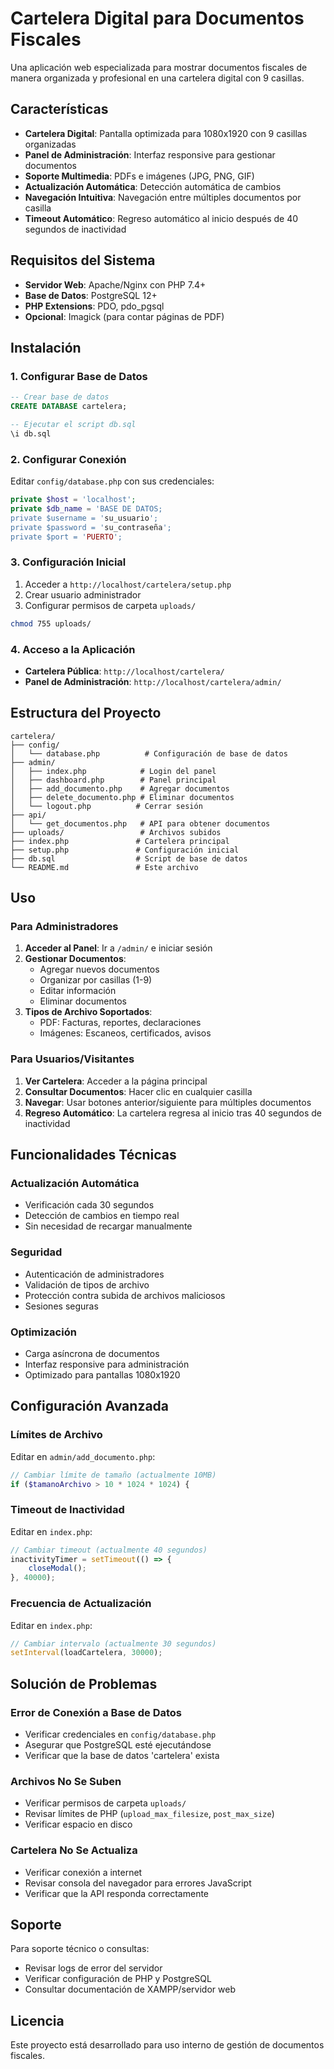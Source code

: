 # Cartelera Digital para Documentos Fiscales

Una aplicación web especializada para mostrar documentos fiscales de manera organizada y profesional en una cartelera digital con 9 casillas.

## Características

- **Cartelera Digital**: Pantalla optimizada para 1080x1920 con 9 casillas organizadas
- **Panel de Administración**: Interfaz responsive para gestionar documentos
- **Soporte Multimedia**: PDFs e imágenes (JPG, PNG, GIF)
- **Actualización Automática**: Detección automática de cambios
- **Navegación Intuitiva**: Navegación entre múltiples documentos por casilla
- **Timeout Automático**: Regreso automático al inicio después de 40 segundos de inactividad

## Requisitos del Sistema

- **Servidor Web**: Apache/Nginx con PHP 7.4+
- **Base de Datos**: PostgreSQL 12+
- **PHP Extensions**: PDO, pdo_pgsql
- **Opcional**: Imagick (para contar páginas de PDF)

## Instalación

### 1. Configurar Base de Datos

```sql
-- Crear base de datos
CREATE DATABASE cartelera;

-- Ejecutar el script db.sql
\i db.sql
```

### 2. Configurar Conexión

Editar `config/database.php` con sus credenciales:

```php
private $host = 'localhost';
private $db_name = 'BASE DE DATOS;
private $username = 'su_usuario';
private $password = 'su_contraseña';
private $port = 'PUERTO';
```

### 3. Configuración Inicial

1. Acceder a `http://localhost/cartelera/setup.php`
2. Crear usuario administrador
3. Configurar permisos de carpeta `uploads/`

```bash
chmod 755 uploads/
```

### 4. Acceso a la Aplicación

- **Cartelera Pública**: `http://localhost/cartelera/`
- **Panel de Administración**: `http://localhost/cartelera/admin/`

## Estructura del Proyecto

```
cartelera/
├── config/
│   └── database.php          # Configuración de base de datos
├── admin/
│   ├── index.php            # Login del panel
│   ├── dashboard.php        # Panel principal
│   ├── add_documento.php    # Agregar documentos
│   ├── delete_documento.php # Eliminar documentos
│   └── logout.php          # Cerrar sesión
├── api/
│   └── get_documentos.php   # API para obtener documentos
├── uploads/                 # Archivos subidos
├── index.php               # Cartelera principal
├── setup.php               # Configuración inicial
├── db.sql                  # Script de base de datos
└── README.md               # Este archivo
```

## Uso

### Para Administradores

1. **Acceder al Panel**: Ir a `/admin/` e iniciar sesión
2. **Gestionar Documentos**: 
   - Agregar nuevos documentos
   - Organizar por casillas (1-9)
   - Editar información
   - Eliminar documentos
3. **Tipos de Archivo Soportados**:
   - PDF: Facturas, reportes, declaraciones
   - Imágenes: Escaneos, certificados, avisos

### Para Usuarios/Visitantes

1. **Ver Cartelera**: Acceder a la página principal
2. **Consultar Documentos**: Hacer clic en cualquier casilla
3. **Navegar**: Usar botones anterior/siguiente para múltiples documentos
4. **Regreso Automático**: La cartelera regresa al inicio tras 40 segundos de inactividad

## Funcionalidades Técnicas

### Actualización Automática
- Verificación cada 30 segundos
- Detección de cambios en tiempo real
- Sin necesidad de recargar manualmente

### Seguridad
- Autenticación de administradores
- Validación de tipos de archivo
- Protección contra subida de archivos maliciosos
- Sesiones seguras

### Optimización
- Carga asíncrona de documentos
- Interfaz responsive para administración
- Optimizado para pantallas 1080x1920

## Configuración Avanzada

### Límites de Archivo

Editar en `admin/add_documento.php`:

```php
// Cambiar límite de tamaño (actualmente 10MB)
if ($tamanoArchivo > 10 * 1024 * 1024) {
```

### Timeout de Inactividad

Editar en `index.php`:

```javascript
// Cambiar timeout (actualmente 40 segundos)
inactivityTimer = setTimeout(() => {
    closeModal();
}, 40000);
```

### Frecuencia de Actualización

Editar en `index.php`:

```javascript
// Cambiar intervalo (actualmente 30 segundos)
setInterval(loadCartelera, 30000);
```

## Solución de Problemas

### Error de Conexión a Base de Datos
- Verificar credenciales en `config/database.php`
- Asegurar que PostgreSQL esté ejecutándose
- Verificar que la base de datos 'cartelera' exista

### Archivos No Se Suben
- Verificar permisos de carpeta `uploads/`
- Revisar límites de PHP (`upload_max_filesize`, `post_max_size`)
- Verificar espacio en disco

### Cartelera No Se Actualiza
- Verificar conexión a internet
- Revisar consola del navegador para errores JavaScript
- Verificar que la API responda correctamente

## Soporte

Para soporte técnico o consultas:
- Revisar logs de error del servidor
- Verificar configuración de PHP y PostgreSQL
- Consultar documentación de XAMPP/servidor web

## Licencia

Este proyecto está desarrollado para uso interno de gestión de documentos fiscales.